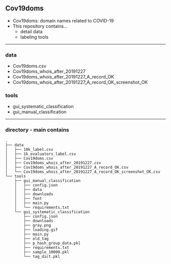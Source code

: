 ## Cov19doms
- Cov19doms: domain names related to COVID-19
- This repository contains...
  - detail data
  - labeling tools

---
### data
- Cov19doms.csv
- Cov19doms_whois_after_20191227
- Cov19doms_whois_after_20191227_A_record_OK
- Cov19doms_whois_after_20191227_A_record_OK_screenshot_OK

### tools
- gui_systematic_classification
- gui_manual_classification

---
### directory - main contains
```
.
├── data
│   ├── 10k_label.csv
│   ├── 1k_evaluators_label.csv
│   ├── Cov19doms.csv
│   ├── Cov19doms_whois_after_20191227.csv
│   ├── Cov19doms_whois_after_20191227_A_record_OK.csv
│   └── Cov19doms_whois_after_20191227_A_record_OK_screenshot_OK.csv
└── tools
    ├── gui_manual_classification
    │   ├── config.json
    │   ├── data
    │   ├── downloads
    │   ├── font
    │   ├── main.py
    │   └── requirements.txt
    └── gui_systematic_classification
        ├── config.json
        ├── downloads
        ├── gray.png
        ├── loading.gif
        ├── main.py
        ├── old_tag
        ├── p_hash_group_data.pkl
        ├── requirements.txt
        ├── sample_10000.pkl
        └── tag_dict.pkl
```

